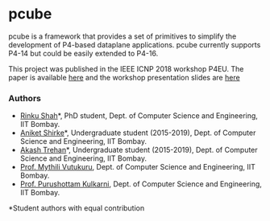 # pcube
pcube is a framework that provides a set of primitives to simplify the development of P4-based dataplane applications.
pcube currently supports P4-14 but could be easily extended to P4-16.

This project was published in the IEEE ICNP 2018 workshop P4EU. The paper is available [here](https://www.akashtrehan.com/assets/pcube/pcube-icnp18.pdf) and the workshop presentation slides are [here](https://www.akashtrehan.com/assets/pcube/pcube-slides-icnp18.pdf)

### Authors
* [Rinku Shah](https://www.linkedin.com/in/rinku-shah-b2646716)*, PhD student, Dept. of Computer Science and Engineering, IIT Bombay.
* [Aniket Shirke](https://www.linkedin.com/in/aniket-shirke-380b7497/)*, Undergraduate student (2015-2019), Dept. of Computer Science and Engineering, IIT Bombay.
* [Akash Trehan](https://www.akashtrehan.com/)*, Undergraduate student (2015-2019), Dept. of Computer Science and Engineering, IIT Bombay.
* [Prof. Mythili Vutukuru](https://www.cse.iitb.ac.in/~mythili/), Dept. of Computer Science and Engineering, IIT Bombay.
* [Prof. Purushottam Kulkarni](https://www.cse.iitb.ac.in/~puru), Dept. of Computer Science and Engineering, IIT Bombay.

*Student authors with equal contribution
